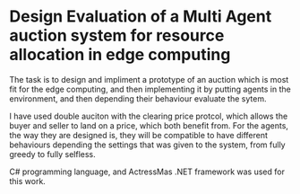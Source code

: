 # Design Evaluation of a Multi Agent auction system for resource allocation in edge computing

The task is to design and impliment a prototype of an auction which is most fit for the edge computing, and then implementing it by putting agents in the environment, and then depending their behaviour evaluate the sytem.

I have used double auciton with the clearing price protcol, which allows the buyer and seller to land on a price, which both benefit from.
For the agents, the way they are designed is, they will be compatible to have different behaviours depending the settings that was given to the system, from fully greedy to fully selfless.

C# programming language, and ActressMas .NET framework was used for this work.
